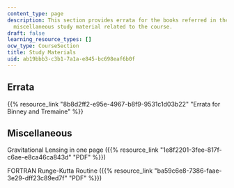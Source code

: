 ```yaml
---
content_type: page
description: This section provides errata for the books referred in the course and
  miscellaneous study material related to the course.
draft: false
learning_resource_types: []
ocw_type: CourseSection
title: Study Materials
uid: ab19bbb3-c3b1-7a1a-e845-bc698eaf6b0f
---
```

## Errata

{{% resource_link "8b8d2ff2-e95e-4967-b8f9-9531c1d03b22" "Errata for Binney and Tremaine" %}}

## Miscellaneous

Gravitational Lensing in one page ({{% resource_link "1e8f2201-3fee-817f-c6ae-e8ca46ca843d" "PDF" %}})

FORTRAN Runge-Kutta Routine ({{% resource_link "ba59c6e8-7386-faae-3e29-dff23c89ed7f" "PDF" %}})